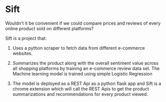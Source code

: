 # Sift

Wouldn't it be convenient if we could compare prices and reviews of every online product sold on different platforms?

Sift is a project that:

1. Uses a python scraper to fetch data from different e-commerce websites.

2. Summarizes the product along with the overall sentiment value across all shopping platforms by training an e-commerce review data set. The Machine learning model is trained using simple Logistic Regression

3. The model is deployed as a REST Api as a python flask app and Sift is a chrome extension which will call the REST Apis to get the product summarizations and recommendations for every product viewed.


